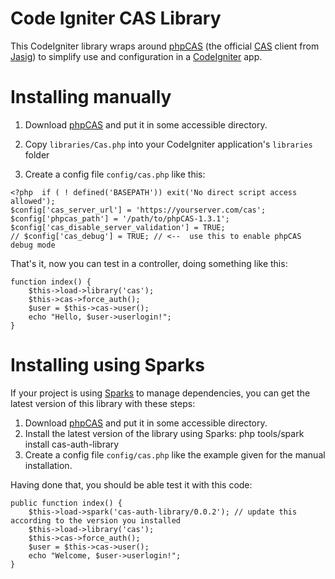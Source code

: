 Code Igniter CAS Library
========================

This CodeIgniter library wraps around [phpCAS][1] (the official [CAS](http://en.wikipedia.org/wiki/Central_Authentication_Service) client from [Jasig](http://www.jasig.org)) to simplify use and configuration in a [CodeIgniter](http://www.codeigniter.com/) app.

Installing manually
===================

1. Download [phpCAS][1] and put it in some accessible directory.

2. Copy `libraries/Cas.php` into your CodeIgniter application's `libraries` folder

3. Create a config file `config/cas.php` like this:

<span/>

    <?php  if ( ! defined('BASEPATH')) exit('No direct script access allowed');
    $config['cas_server_url'] = 'https://yourserver.com/cas';
    $config['phpcas_path'] = '/path/to/phpCAS-1.3.1';
    $config['cas_disable_server_validation'] = TRUE;
    // $config['cas_debug'] = TRUE; // <--  use this to enable phpCAS debug mode


That's it, now you can test in a controller, doing something like this:


    function index() {
        $this->load->library('cas');
        $this->cas->force_auth();
        $user = $this->cas->user();
        echo "Hello, $user->userlogin!";
    }

Installing using Sparks
=======================

If your project is using [Sparks](http://getsparks.org/) to manage dependencies, you can get the latest version of this library with these steps:


1. Download [phpCAS][1] and put it in some accessible directory.
2. Install the latest version of the library using Sparks:
    php tools/spark install cas-auth-library
3. Create a config file `config/cas.php` like the example given for the manual installation.

Having done that, you should be able test it with this code:

    public function index() {
        $this->load->spark('cas-auth-library/0.0.2'); // update this according to the version you installed
        $this->load->library('cas');
        $this->cas->force_auth();
        $user = $this->cas->user();
        echo "Welcome, $user->userlogin!";
    }


[1]: https://wiki.jasig.org/display/CASC/phpCAS
